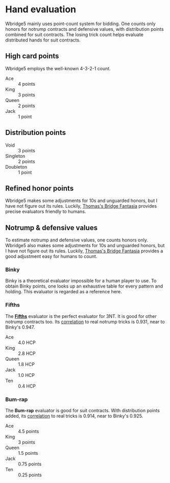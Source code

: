 Hand evaluation
===============
Wbridge5 mainly uses point-count system for bidding.  One counts only honors
for notrump contracts and defensive values, with distribution points combined
for suit contracts.  The losing trick count helps evaluate distributed hands
for suit contracts.

High card points
----------------
Wbridge5 employs the well-known 4-3-2-1 count.

<dl>
  <dt>Ace</dt>   <dd>4 points</dd>
  <dt>King</dt>  <dd>3 points</dd>
  <dt>Queen</dt> <dd>2 points</dd>
  <dt>Jack</dt>  <dd>1 point</dt>
</dl>

Distribution points
-------------------
<dl>
  <dt>Void</dt>		 <dd>3 points</dd>
  <dt>Singleton</dt> <dd>2 points</dd>
  <dt>Doubleton</dt> <dd>1 point</dd>
</dl>

Refined honor points
--------------------
Wbridge5 makes some adjustments for 10s and unguarded honors, but I have not figure
out its rules.  Luckily, [Thomas's Bridge Fantasia][thomas] provides precise evaluators
friendly to humans.

Notrump & defensive values
--------------------------
To estimate notrump and defensive values, one counts honors only.  Wbridge5
also makes some adjustments for 10s and unguarded honors, but I have not figure
out its rules.  Luckily, [Thomas's Bridge Fantasia][thomas] provides a good
adjustment easy for humans to count.

### Binky ###
Binky is a theoretical evaluator impossible for a human player to use.  To
obtain Binky points, one looks up an exhaustive table for every pattern and
holding.  This evaluator is regarded as a reference here.

### Fifths ###
The [**Fifths**][fifths] evaluator is the perfect evaluator for 3NT.  It is
good for other notrump contracts too.  Its [correlation][corr] to real notrump
tricks is 0.931, near to Binky's 0.947.

<dl>
  <dt>Ace</dt>   <dd>4.0 HCP</dd>
  <dt>King</dt>  <dd>2.8 HCP</dd>
  <dt>Queen</dt> <dd>1.8 HCP</dd>
  <dt>Jack</dt>  <dd>1.0 HCP</dt>
  <dt>Ten</dt>   <dd>0.4 HCP</dt>
</dl>

### Bum-rap ###
The **Bum-rap** evaluator is good for suit contracts.  With distribution points
added, its [correlation][corr] to real tricks is 0.914, near to Binky's 0.925.

<dl>
  <dt>Ace</dt>   <dd>4.5 points</dd>
  <dt>King</dt>  <dd>3 points</dd>
  <dt>Queen</dt> <dd>1.5 points</dd>
  <dt>Jack</dt>  <dd>0.75 points</dt>
  <dt>Ten</dt>   <dd>0.25 points</dt>
</dl>

[corr]:   http://bridge.thomasoandrews.com/valuations/binky-evaluated.html
[fifths]: http://bridge.thomasoandrews.com/valuations/cardvaluesfor3nt.html
[thomas]: http://bridge.thomasoandrews.com/valuations/
